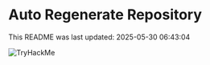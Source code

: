 # Auto Regenerate Repository

This README was last updated: 2025-05-30 06:43:04

 ![TryHackMe](https://tryhackme.com/badge/533634)